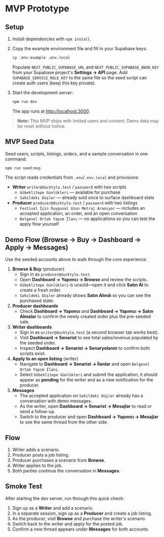 # MVP Prototype

## Setup

1. Install dependencies with `npm install`.
2. Copy the example environment file and fill in your Supabase keys:

   ```bash
   cp .env.example .env.local
   ```

   Populate `NEXT_PUBLIC_SUPABASE_URL` and `NEXT_PUBLIC_SUPABASE_ANON_KEY` from your Supabase project's **Settings → API** page.
   Add `SUPABASE_SERVICE_ROLE_KEY` to the same file so the seed script can create auth users (keep this key private).
3. Start the development server:

   ```bash
   npm run dev
   ```

   The app runs at [http://localhost:3000](http://localhost:3000).

> **Note:** This MVP ships with limited users and content. Demo data may be reset without notice.

## MVP Seed Data

Seed users, scripts, listings, orders, and a sample conversation in one command:

```bash
npm run seed:mvp
```

The script reads credentials from `.env`/`.env.local` and provisions:

- **Writer** `writer@ducktylo.test` / `password` with two scripts
  - `Göbeklitepe Günlükleri` — available for purchase
  - `Sahildeki Düşler` — already sold once to surface dashboard stats
- **Producer** `producer@ducktylo.test` / `password` with two listings
  - `Festival İçin Duygusal Uzun Metraj Aranıyor` — includes an accepted application, an order, and an open conversation
  - `Belgesel Ortak Yapım İlanı` — no applications so you can test the apply flow yourself

## Demo Flow (Browse → Buy → Dashboard → Apply → Messages)

Use the seeded accounts above to walk through the core experience:

1. **Browse & Buy** (producer)
   - Sign in as `producer@ducktylo.test`.
   - Open **Dashboard → Yapımcı → Browse** and review the scripts.
   - `Göbeklitepe Günlükleri` is unsold—open it and click **Satın Al** to create a fresh order.
   - `Sahildeki Düşler` already shows **Satın Alındı** so you can see the purchased state.
2. **Producer dashboards**
   - Check **Dashboard → Yapımcı** and **Dashboard → Yapımcı → Satın Almalar** to confirm the newly created order plus the pre-seeded sale.
3. **Writer dashboards**
   - Sign in as `writer@ducktylo.test` (a second browser tab works best).
   - Visit **Dashboard → Senarist** to see total sales/revenue populated by the seeded order.
   - Inspect **Dashboard → Senarist → Senaryolarım** to confirm both scripts exist.
4. **Apply to an open listing** (writer)
   - Navigate to **Dashboard → Senarist → İlanlar** and open `Belgesel Ortak Yapım İlanı`.
   - Select `Göbeklitepe Günlükleri` and submit the application; it should appear as **pending** for the writer and as a new notification for the producer.
5. **Messages**
   - The accepted application on `Sahildeki Düşler` already has a conversation with demo messages.
   - As the writer, open **Dashboard → Senarist → Mesajlar** to read or send a follow-up.
   - Switch to the producer and open **Dashboard → Yapımcı → Mesajlar** to see the same thread from the other side.

## Flow

1. Writer adds a scenario.
2. Producer posts a job listing.
3. Producer purchases a scenario from **Browse**.
4. Writer applies to the job.
5. Both parties continue the conversation in **Messages**.

## Smoke Test

After starting the dev server, run through this quick check:

1. Sign up as a **Writer** and add a scenario.
2. In a separate session, sign up as a **Producer** and create a job listing.
3. As the producer, visit **Browse** and purchase the writer's scenario.
4. Switch back to the writer and apply for the posted job.
5. Confirm a new thread appears under **Messages** for both accounts.

